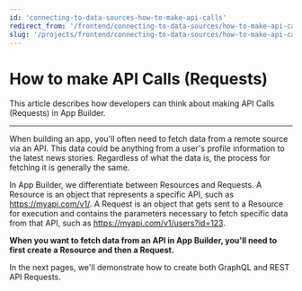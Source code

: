 ```yaml
---
id: 'connecting-to-data-sources-how-to-make-api-calls'
redirect_from: '/frontend/connecting-to-data-sources/how-to-make-api-calls'
slug: '/projects/frontend/connecting-to-data-sources/how-to-make-api-calls'
---
```


# How to make API Calls (Requests)

This article describes how developers can think about making API Calls (Requests) in App Builder.

---

When building an app, you'll often need to fetch data from a remote source via an API. This data could be anything from a user's profile information to the latest news stories. Regardless of what the data is, the process for fetching it is generally the same.

In App Builder, we differentiate between Resources and Requests. A Resource is an object that represents a specific API, such as https://myapi.com/v1/. A Request is an object that gets sent to a Resource for execution and contains the parameters necessary to fetch specific data from that API, such as https://myapi.com/v1/users?id=123.

**When you want to fetch data from an API in App Builder, you'll need to first create a Resource and then a Request.**

In the next pages, we'll demonstrate how to create both GraphQL and REST API Requests.
